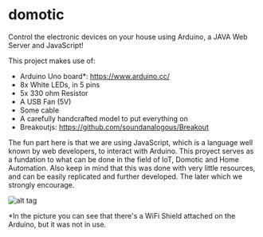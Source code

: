 # domotic

Control the electronic devices on your house using Arduino, a JAVA Web Server and JavaScript!

This project makes use of:
* Arduino Uno board*: https://www.arduino.cc/
* 8x White LEDs, in 5 pins
* 5x 330 ohm Resistor
* A USB Fan (5V)
* Some cable
* A carefully handcrafted model to put everything on
* Breakoutjs: https://github.com/soundanalogous/Breakout

The fun part here is that we are using JavaScript, which is a language well known by web developers, to interact with Arduino. This proyect serves as a fundation to what can be done in the field of IoT, Domotic and Home Automation.
Also keep in mind that this was done with very little resources, and can be easily replicated and further developed. The later which we strongly encourage.


![alt tag](http://labs.fgilio.com/mozilla/domotic/pic1.jpg)

\*In the picture you can see that there's a WiFi Shield attached on the Arduino, but it was not in use.
